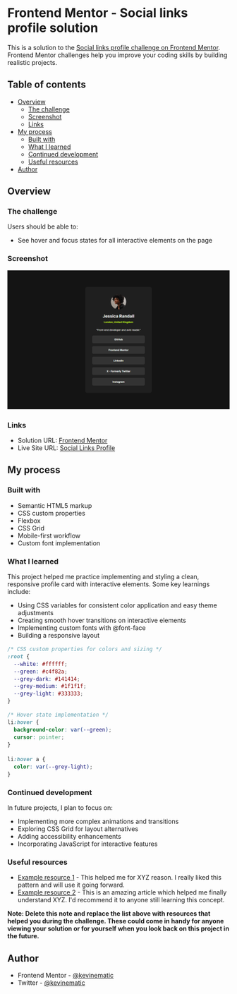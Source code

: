 # Frontend Mentor - Social links profile solution

This is a solution to the [Social links profile challenge on Frontend Mentor](https://www.frontendmentor.io/challenges/social-links-profile-UG32l9m6dQ). Frontend Mentor challenges help you improve your coding skills by building realistic projects.

## Table of contents

- [Overview](#overview)
  - [The challenge](#the-challenge)
  - [Screenshot](#screenshot)
  - [Links](#links)
- [My process](#my-process)
  - [Built with](#built-with)
  - [What I learned](#what-i-learned)
  - [Continued development](#continued-development)
  - [Useful resources](#useful-resources)
- [Author](#author)

## Overview

### The challenge

Users should be able to:

- See hover and focus states for all interactive elements on the page

### Screenshot

![](./social_links_profile.png)

### Links

- Solution URL: [Frontend Mentor](https://www.frontendmentor.io/solutions/social-links-profile-SDvKt4zhQP)
- Live Site URL: [Social Links Profile](https://kevin-social-links-profile.netlify.app/)

## My process

### Built with

- Semantic HTML5 markup
- CSS custom properties
- Flexbox
- CSS Grid
- Mobile-first workflow
- Custom font implementation

### What I learned

This project helped me practice implementing and styling a clean, responsive profile card with interactive elements. Some key learnings include:

- Using CSS variables for consistent color application and easy theme adjustments
- Creating smooth hover transitions on interactive elements
- Implementing custom fonts with @font-face
- Building a responsive layout

```css
/* CSS custom properties for colors and sizing */
:root {
  --white: #ffffff;
  --green: #c4f82a;
  --grey-dark: #141414;
  --grey-medium: #1f1f1f;
  --grey-light: #333333;
}
```

```css
/* Hover state implementation */
li:hover {
  background-color: var(--green);
  cursor: pointer;
}

li:hover a {
  color: var(--grey-light);
}
```

### Continued development

In future projects, I plan to focus on:

- Implementing more complex animations and transitions
- Exploring CSS Grid for layout alternatives
- Adding accessibility enhancements
- Incorporating JavaScript for interactive features

### Useful resources

- [Example resource 1](https://www.example.com) - This helped me for XYZ reason. I really liked this pattern and will use it going forward.
- [Example resource 2](https://www.example.com) - This is an amazing article which helped me finally understand XYZ. I'd recommend it to anyone still learning this concept.

**Note: Delete this note and replace the list above with resources that helped you during the challenge. These could come in handy for anyone viewing your solution or for yourself when you look back on this project in the future.**

## Author

- Frontend Mentor - [@kevinematic](https://www.frontendmentor.io/profile/kevinematic)
- Twitter - [@kevinematic](https://www.twitter.com/kevinematic)
